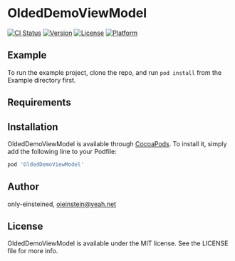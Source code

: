 # OldedDemoViewModel

[![CI Status](https://img.shields.io/travis/only-einsteined/OldedDemoViewModel.svg?style=flat)](https://travis-ci.org/only-einsteined/OldedDemoViewModel)
[![Version](https://img.shields.io/cocoapods/v/OldedDemoViewModel.svg?style=flat)](https://cocoapods.org/pods/OldedDemoViewModel)
[![License](https://img.shields.io/cocoapods/l/OldedDemoViewModel.svg?style=flat)](https://cocoapods.org/pods/OldedDemoViewModel)
[![Platform](https://img.shields.io/cocoapods/p/OldedDemoViewModel.svg?style=flat)](https://cocoapods.org/pods/OldedDemoViewModel)

## Example

To run the example project, clone the repo, and run `pod install` from the Example directory first.

## Requirements

## Installation

OldedDemoViewModel is available through [CocoaPods](https://cocoapods.org). To install
it, simply add the following line to your Podfile:

```ruby
pod 'OldedDemoViewModel'
```

## Author

only-einsteined, oieinstein@yeah.net

## License

OldedDemoViewModel is available under the MIT license. See the LICENSE file for more info.
